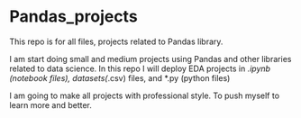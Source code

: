 # Pandas_projects
This repo is for all files, projects related to Pandas library.

I am start doing small and medium projects using Pandas and other libraries related to data science. In this repo I will deploy EDA projects in *.ipynb (notebook files), datasets(*.csv) files, and *.py (python files)

I am going to make all projects with professional style. To push myself to learn more and better.
